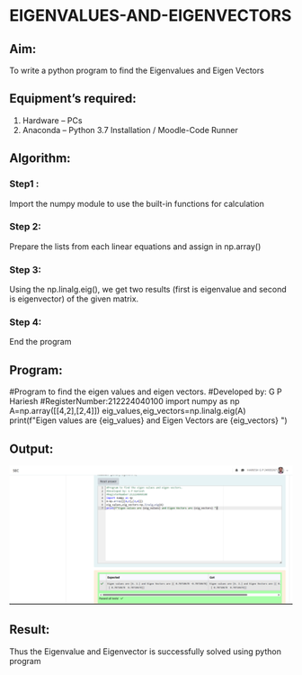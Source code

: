 # EIGENVALUES-AND-EIGENVECTORS
## Aim:
To write a python program to find the Eigenvalues and Eigen Vectors
## Equipment’s required:
1. 	Hardware – PCs
2. 	Anaconda – Python 3.7 Installation / Moodle-Code Runner
## Algorithm:
### Step1 :
Import the numpy module to use the built-in functions for calculation 
### Step 2: 
Prepare the lists from each linear equations and assign in np.array()
### Step 3: 
Using the np.linalg.eig(),  we get two results (first is eigenvalue and second is eigenvector) of the given matrix.
### Step 4: 
End the program
## Program:
#Program to find the eigen values and eigen vectors.
#Developed by: G P Hariesh
#RegisterNumber:212224040100
import numpy as np
A=np.array([[4,2],[2,4]])
eig_values,eig_vectors=np.linalg.eig(A)
print(f"Eigen values are {eig_values} and Eigen Vectors are {eig_vectors} ")

## Output:
![alt text](<Screenshot 2025-04-08 162325.png>)
## Result:
Thus the Eigenvalue and Eigenvector is successfully solved using python program